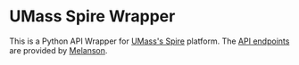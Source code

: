 # UMass Spire Wrapper

This is a Python API Wrapper for [UMass's Spire](https://www.spire.umass.edu/) platform.
The [API endpoints](https://github.com/daniel-melanson/spire-api.melanson.dev) are provided by [Melanson](https://github.com/daniel-melanson).
